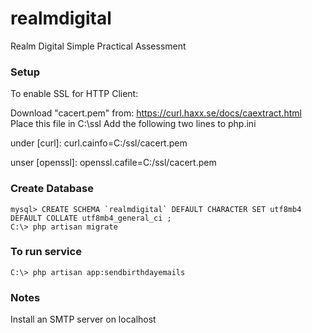 # realmdigital
Realm Digital Simple Practical Assessment

### Setup
To enable SSL for HTTP Client:

Download "cacert.pem" from: https://curl.haxx.se/docs/caextract.html
Place this file in C:\ssl
Add the following two lines to php.ini

under [curl]:
curl.cainfo=C:/ssl/cacert.pem

unser [openssl]:
openssl.cafile=C:/ssl/cacert.pem

### Create Database
```
mysql> CREATE SCHEMA `realmdigital` DEFAULT CHARACTER SET utf8mb4 DEFAULT COLLATE utf8mb4_general_ci ;
C:\> php artisan migrate
```

### To run service
```
C:\> php artisan app:sendbirthdayemails
```

### Notes
Install an SMTP server on localhost

